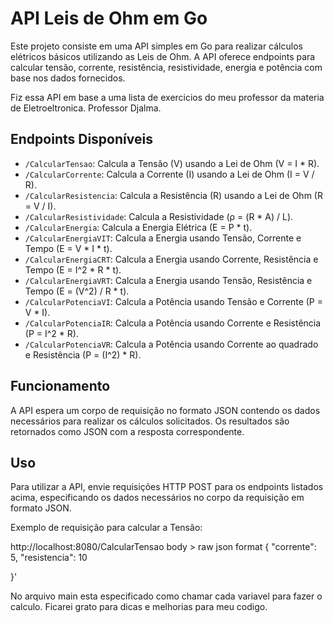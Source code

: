# API Leis de Ohm em Go

Este projeto consiste em uma API simples em Go para realizar cálculos elétricos básicos utilizando as Leis de Ohm. A API oferece endpoints para calcular tensão, corrente, resistência, resistividade, energia e potência com base nos dados fornecidos.

Fiz essa API em base a uma lista de exercicios do meu professor da materia de Eletroeltronica. Professor Djalma. 

## Endpoints Disponíveis

- `/CalcularTensao`: Calcula a Tensão (V) usando a Lei de Ohm (V = I * R).
- `/CalcularCorrente`: Calcula a Corrente (I) usando a Lei de Ohm (I = V / R).
- `/CalcularResistencia`: Calcula a Resistência (R) usando a Lei de Ohm (R = V / I).
- `/CalcularResistividade`: Calcula a Resistividade (ρ = (R * A) / L).
- `/CalcularEnergia`: Calcula a Energia Elétrica (E = P * t).
- `/CalcularEnergiaVIT`: Calcula a Energia usando Tensão, Corrente e Tempo (E = V * I * t).
- `/CalcularEnergiaCRT`: Calcula a Energia usando Corrente, Resistência e Tempo (E = I^2 * R * t).
- `/CalcularEnergiaVRT`: Calcula a Energia usando Tensão, Resistência e Tempo (E = (V^2) / R * t).
- `/CalcularPotenciaVI`: Calcula a Potência usando Tensão e Corrente (P = V * I).
- `/CalcularPotenciaIR`: Calcula a Potência usando Corrente e Resistência (P = I^2 * R).
- `/CalcularPotenciaVR`: Calcula a Potência usando Corrente ao quadrado e Resistência (P = (I^2) * R).

## Funcionamento

A API espera um corpo de requisição no formato JSON contendo os dados necessários para realizar os cálculos solicitados. Os resultados são retornados como JSON com a resposta correspondente.

## Uso

Para utilizar a API, envie requisições HTTP POST para os endpoints listados acima, especificando os dados necessários no corpo da requisição em formato JSON.

Exemplo de requisição para calcular a Tensão:

  http://localhost:8080/CalcularTensao 
  body > raw json format 
  {
  "corrente": 5,
  "resistencia": 10
  
}'

No arquivo main esta especificado como chamar cada variavel para fazer o calculo. Ficarei grato para dicas e melhorias para meu codigo.
